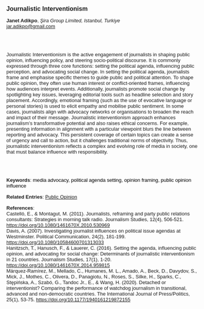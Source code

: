<!DOCTYPE html><html lang="en"><head><title="Journalistic Interventionism"></head>
<body><p><font face="Poppins, Calibri, sans-serif" size="3"><b>Journalistic Interventionism</b></font></p>
<p><font face="Poppins, Calibri, sans-serif" size="2"><b>Janet Adikpo</b>, <i>Şira Group Limited, Istanbul, Turkiye</i><br><a href="mailto:jar.adikpo@gmail.com" target="blank">jar.adikpo@gmail.com</a></font></p>
<p><font face="Poppins, Calibri, sans-serif" size="2"><br><br><br>Journalistic Interventionism is the active engagement of journalists in shaping public opinion, influencing policy, and steering socio-political discourse. It is commonly expressed through three core functions: setting the political agenda, influencing public perception, and advocating social change. In setting the political agenda, journalists frame and emphasise specific themes to guide public and political attention. To shape public opinion, they often use human interest or conflict-oriented frames, influencing how audiences interpret events. Additionally, journalists promote social change by spotlighting key issues, leveraging editorial tools such as headline selection and story placement. Accordingly, emotional framing (such as the use of evocative language or personal stories) is used to elicit empathy and mobilise public sentiment. In some cases, journalists align with advocacy networks or organisations to broaden the reach and impact of their message. Journalistic interventionism approach enhances journalism’s transformative potential and also raises ethical concerns. For example, presenting information in alignment with a particular viewpoint blurs the line between reporting and advocacy. This persistent coverage of certain topics can create a sense of urgency and call to action, but it challenges traditional norms of objectivity. Thus, journalistic interventionism reflects a complex and evolving role of media in society, one that must balance influence with responsibility.<br><br><br><br></font></p>
<p><font face="Poppins, Calibri, sans-serif" size="2"><b>Keywords</b>: </span></span></font></font></span></font><font color="#000000"><span style="text-decoration: none"><font face="calibri, sans-serif"><font size="2" style="font-size: 10pt"><span style="letter-spacing: -0.1pt"><span lang="en-us">m</span></span></font></font></span></font><font color="#000000"><span style="text-decoration: none"><font face="calibri, sans-serif"><font size="2" style="font-size: 10pt"><span style="letter-spacing: -0.1pt"><span lang="en-us">edia advocacy, political agenda setting, opinion framing, public opinion influence </span></span></font></font></span></font></font></p>
<p><font face="Poppins, Calibri, sans-serif" size="2"><b>Related Entries</b>: <a href="./public-opinion.html">Public Opinion</a></font></p>
<p><font face="Poppins, Calibri, sans-serif" size="2"><b>References</b>:<br>Castelló, E., &amp; Montagut, M. (2011). Journalists, reframing and party public relations consultants: Strategies in morning talk radio. Journalism Studies, 12(4), 506-521. <a href="https://doi.org/10.1080/1461670X.2010.530969" target="_blank">https://doi.org/10.1080/1461670X.2010.530969</a><br>Davis, A. (2007). Investigating journalist influences on political issue agendas at Westminster. Political Communication, 24(2), 181-199. <a href="https://doi.org/10.1080/10584600701313033" target="_blank">https://doi.org/10.1080/10584600701313033</a><br>Hanitzsch, T., Hanusch, F., &amp; Lauerer, C. (2016). Setting the agenda, influencing public opinion, and advocating for social change: Determinants of journalistic interventionism in 21 countries. Journalism Studies, 17(1), 1-20. <a href="https://doi.org/10.1080/1461670X.2014.959815" target="_blank">https://doi.org/10.1080/1461670X.2014.959815</a><br>Márquez-Ramírez, M., Mellado, C., Humanes, M. L., Amado, A., Beck, D., Davydov, S., Mick, J., Mothes, C., Olivera, D., Panagiotu, N., Roses, S., Silke, H., Sparks, C., Stępińska, A., Szabó, G., Tandoc Jr., E., &amp; Wang, H. (2020). Detached or interventionist? Comparing the performance of watchdog journalism in transitional, advanced and non-democratic countries. The International Journal of Press/Politics, 25(1), 53-75. <a href="https://doi.org/10.1177/1940161219872155" target="_blank">https://doi.org/10.1177/1940161219872155</a></font></p>
</body>